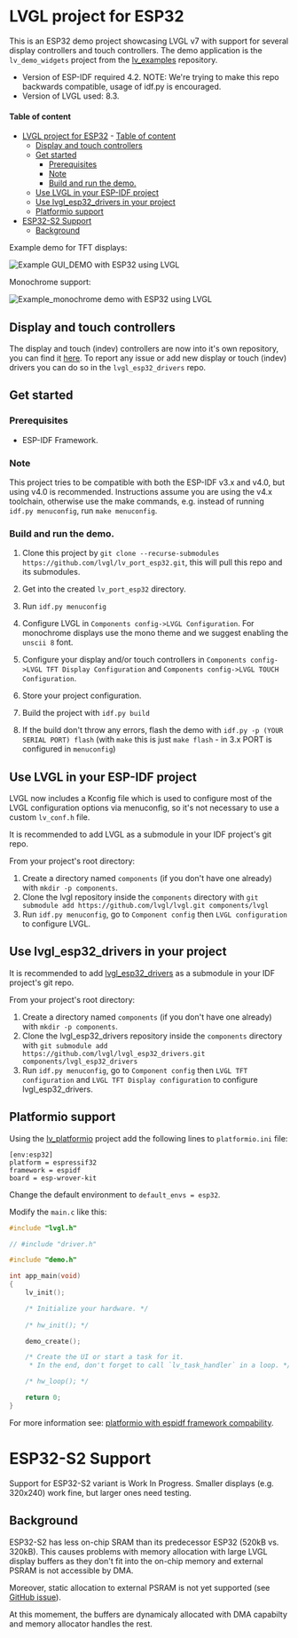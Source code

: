 # LVGL project for ESP32

This is an ESP32 demo project showcasing LVGL v7 with support for several display controllers and touch controllers.
The demo application is the `lv_demo_widgets` project from the [lv_examples](https://github.com/lvgl/lv_examples) repository.

- Version of ESP-IDF required 4.2. NOTE: We're trying to make this repo backwards compatible, usage of idf.py is encouraged.
- Version of LVGL used: 8.3.

#### Table of content
- [LVGL project for ESP32](#lvgl-project-for-esp32)
      - [Table of content](#table-of-content)
  - [Display and touch controllers](#display-and-touch-controllers)
  - [Get started](#get-started)
    - [Prerequisites](#prerequisites)
    - [Note](#note)
    - [Build and run the demo.](#build-and-run-the-demo)
  - [Use LVGL in your ESP-IDF project](#use-lvgl-in-your-esp-idf-project)
  - [Use lvgl\_esp32\_drivers in your project](#use-lvgl_esp32_drivers-in-your-project)
  - [Platformio support](#platformio-support)
- [ESP32-S2 Support](#esp32-s2-support)
  - [Background](#background)

Example demo for TFT displays:

![Example GUI_DEMO with ESP32 using LVGL](images/new_photo.jpg)

Monochrome support:

![Example_monochrome demo with ESP32 using LVGL](images/new_mono.jpg)

## Display and touch controllers

The display and touch (indev) controllers are now into it's own repository, you can find it [here](https://github.com/lvgl/lvgl_esp32_drivers).
To report any issue or add new display or touch (indev) drivers you can do so in the `lvgl_esp32_drivers` repo.

## Get started

### Prerequisites

- ESP-IDF Framework.

### Note

This project tries to be compatible with both the ESP-IDF v3.x and v4.0, but using v4.0 is recommended.
Instructions assume you are using the v4.x toolchain, otherwise use the make commands, e.g. instead of running `idf.py menuconfig`, run `make menuconfig`.

### Build and run the demo.

1. Clone this project by `git clone --recurse-submodules https://github.com/lvgl/lv_port_esp32.git`, this will pull this repo and its submodules.

2. Get into the created `lv_port_esp32` directory.

3. Run `idf.py menuconfig`

4. Configure LVGL in `Components config->LVGL Configuration`. For monochrome displays use the mono theme and we suggest enabling the `unscii 8` font.

5. Configure your display and/or touch controllers in `Components config->LVGL TFT Display Configuration` and `Components config->LVGL TOUCH Configuration`.

6. Store your project configuration.

7. Build the project with `idf.py build`

8. If the build don't throw any errors, flash the demo with `idf.py -p (YOUR SERIAL PORT) flash` (with `make` this is just `make flash` - in 3.x PORT is configured in `menuconfig`)

## Use LVGL in your ESP-IDF project

LVGL now includes a Kconfig file which is used to configure most of the LVGL configuration options via menuconfig, so it's not necessary to use a custom `lv_conf.h` file.

It is recommended to add LVGL as a submodule in your IDF project's git repo.

From your project's root directory:
1. Create a directory named `components` (if you don't have one already) with `mkdir -p components`.
2. Clone the lvgl repository inside the `components` directory with `git submodule add https://github.com/lvgl/lvgl.git components/lvgl`
3. Run `idf.py menuconfig`, go to `Component config` then `LVGL configuration` to configure LVGL.

## Use lvgl_esp32_drivers in your project

It is recommended to add [lvgl_esp32_drivers](https://github.com/lvgl/lvgl_esp32_drivers) as a submodule in your IDF project's git repo.

From your project's root directory:
1. Create a directory named `components` (if you don't have one already) with `mkdir -p components`.
2. Clone the lvgl_esp32_drivers repository inside the `components` directory with `git submodule add https://github.com/lvgl/lvgl_esp32_drivers.git components/lvgl_esp32_drivers`
3. Run `idf.py menuconfig`, go to `Component config` then `LVGL TFT configuration` and `LVGL TFT Display configuration` to configure lvgl_esp32_drivers.

## Platformio support

Using the [lv_platformio](https://github.com/lvgl/lv_platformio) project add the following lines to `platformio.ini` file:

```
[env:esp32]
platform = espressif32
framework = espidf
board = esp-wrover-kit
```

Change the default environment to `default_envs = esp32`.

Modify the `main.c` like this:

```c
#include "lvgl.h"

// #include "driver.h"

#include "demo.h"

int app_main(void)
{
    lv_init();

    /* Initialize your hardware. */
    
    /* hw_init(); */

    demo_create();

    /* Create the UI or start a task for it.
     * In the end, don't forget to call `lv_task_handler` in a loop. */

    /* hw_loop(); */

    return 0;
}
```

For more information see: [platformio with espidf framework compability](https://github.com/lvgl/lv_port_esp32/issues/168).

# ESP32-S2 Support

Support for ESP32-S2 variant is Work In Progress.
Smaller displays (e.g. 320x240) work fine, but larger ones need testing.

## Background

ESP32-S2 has less on-chip SRAM than its predecessor ESP32 (520kB vs. 320kB).
This causes problems with memory allocation with large LVGL display buffers as they don't fit into the on-chip memory
and external PSRAM is not accessible by DMA.

Moreover, static allocation to external PSRAM is not yet supported
(see [GitHub issue](https://github.com/espressif/esp-idf/issues/6162)).

At this momement, the buffers are dynamicaly allocated with DMA capabilty and memory allocator handles the rest.
